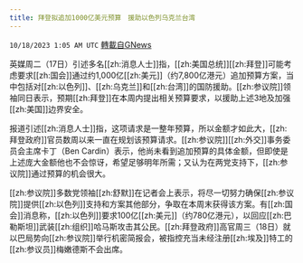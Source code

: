 ```yaml
---
title: 拜登拟追加1000亿美元预算　援助以色列乌克兰台湾
---
```

`10/18/2023 1:05 AM UTC` [轉載自GNews](https://gnews.org/articles/1847548)

英媒周二（17日）引述多名[[zh:消息人士]]指，[[zh:美国总统]][[zh:拜登]]可能考虑要求[[zh:国会]]通过约1,000亿[[zh:美元]]（约7,800亿港元）追加预算方案，当中包括对[[zh:以色列]]、[[zh:乌克兰]]和[[zh:台湾]]的国防援助。[[zh:参议院]]领袖同日表示，预期[[zh:拜登]]在本周内提出相关预算要求，以援助上述3地及加强[[zh:美国]]边界安全。

报道引述[[zh:消息人士]]指，这项请求是一整年预算，所以金额才如此大，[[zh:拜登政府]]官员数周以来一直在规划该预算请求。[[zh:参议院]][[zh:外交]]事务委员会主席卡丁（Ben Cardin）表示，他尚未看到追加预算的具体金额，但即使是上述庞大金额他也不会惊讶，希望足够明年所需；又认为在两党支持下，[[zh:参议院]]通过预算的机会很大。

[[zh:参议院]]多数党领袖[[zh:舒默]]在记者会上表示，将尽一切努力确保[[zh:参议院]]提供[[zh:以色列]]支持和方案其他部分，争取在本周末获得该方案。有[[zh:国会]]消息称，[[zh:以色列]]要求100亿[[zh:美元]]（约780亿港元），以回应[[zh:巴勒斯坦]]武装[[zh:组织]]哈马斯攻击其公民。[[zh:拜登政府]]高官周三（18日）就以巴局势向[[zh:参议院]]举行机密简报会，被指控充当未经注册[[zh:埃及]]特工的[[zh:参议员]]梅嫩德斯不会出席。
